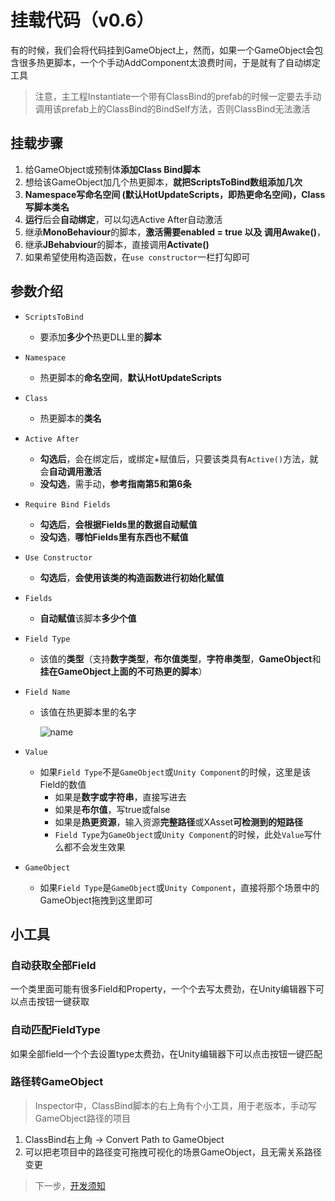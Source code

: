 # 挂载代码（v0.6）
有的时候，我们会将代码挂到GameObject上，然而，如果一个GameObject会包含很多热更脚本，一个个手动AddComponent太浪费时间，于是就有了自动绑定工具

> 注意，主工程Instantiate一个带有ClassBind的prefab的时候一定要去手动调用该prefab上的ClassBind的BindSelf方法，否则ClassBind无法激活

## 挂载步骤
1. 给GameObject或预制体**添加Class Bind脚本**
2. 想给该GameObject加几个热更脚本，**就把ScriptsToBind数组添加几次**
3. **Namespace写命名空间 (默认HotUpdateScripts，即热更命名空间)，Class写脚本类名**
4. **运行**后会**自动绑定**，可以勾选Active After自动激活
5. 继承**MonoBehaviour**的脚本，**激活需要enabled = true 以及 调用Awake()**，
6. 继承**JBehabviour**的脚本，直接调用**Activate()**
7. 如果希望使用构造函数，在```use constructor```一栏打勾即可

## 参数介绍

- ```ScriptsToBind```

  - 要添加**多少个**热更DLL里的**脚本**

- ```Namespace```

  - 热更脚本的**命名空间**，**默认HotUpdateScripts**

- ```Class```

  - 热更脚本的**类名**

- ```Active After```

  - **勾选后**，会在绑定后，或绑定+赋值后，只要该类具有```Active()```方法，就会**自动调用激活**
  - **没勾选**，需手动，**参考指南第5和第6条**

- ```Require Bind Fields```

  - **勾选后**，**会根据Fields里的数据自动赋值**
  - **没勾选**，**哪怕Fields里有东西也不赋值**

- ```Use Constructor```

  - **勾选后**，**会使用该类的构造函数进行初始化赋值**

- ```Fields```

  - **自动赋值**该脚本**多少个值**

- ```Field Type```

  - 该值的**类型**（支持**数字类型**，**布尔值类型**，**字符串类型**，**GameObject**和**挂在GameObject上面的不可热更的脚本**）

- ```Field Name```

  - 该值在热更脚本里的名字

    ![name](https://s1.ax1x.com/2020/09/05/wEyk9K.png)

- ```Value```

  - 如果```Field Type```不是```GameObject```或```Unity Component```的时候，这里是该Field的数值
    - 如果是**数字或字符串**，直接写进去
    - 如果是**布尔值**，写true或false
    - 如果是**热更资源**，输入资源**完整路径**或XAsset**可检测到的短路径**
    - ```Field Type```为```GameObject```或```Unity Component```的时候，此处```Value```写什么都不会发生效果
- ```GameObject```
    - 如果```Field Type```是```GameObject```或```Unity Component```，直接将那个场景中的GameObject拖拽到这里即可


## 小工具

### 自动获取全部Field
一个类里面可能有很多Field和Property，一个个去写太费劲，在Unity编辑器下可以点击按钮一键获取

### 自动匹配FieldType
如果全部field一个个去设置type太费劲，在Unity编辑器下可以点击按钮一键匹配

### 路径转GameObject
> Inspector中，ClassBind脚本的右上角有个小工具，用于老版本，手动写GameObject路径的项目
1. ClassBind右上角 -> Convert Path to GameObject
2. 可以把老项目中的路径变可拖拽可视化的场景GameObject，且无需关系路径变更


> 下一步，[开发须知](guide.html)
